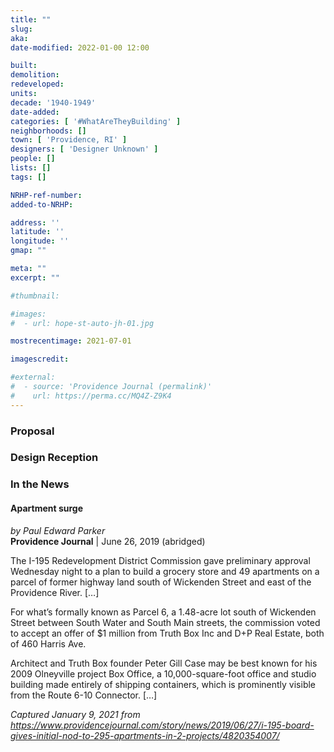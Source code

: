 ```yaml
---
title: ""
slug:
aka:
date-modified: 2022-01-00 12:00

built:
demolition:
redeveloped:
units:
decade: '1940-1949'
date-added:
categories: [ '#WhatAreTheyBuilding' ]
neighborhoods: []
town: [ 'Providence, RI' ]
designers: [ 'Designer Unknown' ]
people: []
lists: []
tags: []

NRHP-ref-number:
added-to-NRHP:

address: ''
latitude: ''
longitude: ''
gmap: ""

meta: ""
excerpt: ""

#thumbnail:

#images:
#  - url: hope-st-auto-jh-01.jpg

mostrecentimage: 2021-07-01

imagescredit:

#external:
#  - source: 'Providence Journal (permalink)'
#    url: https://perma.cc/MQ4Z-Z9K4
---
```


### Proposal


### Design Reception


### In the News

#### Apartment surge

_by Paul Edward Parker_  
**Providence Journal** | June 26, 2019 (abridged)

The I-195 Redevelopment District Commission gave preliminary approval Wednesday night to a plan to build a grocery store and 49 apartments on a parcel of former highway land south of Wickenden Street and east of the Providence River. […]

For what’s formally known as Parcel 6, a 1.48-acre lot south of Wickenden Street between South Water and South Main streets, the commission voted to accept an offer of $1 million from Truth Box Inc and D+P Real Estate, both of 460 Harris Ave.

Architect and Truth Box founder Peter Gill Case may be best known for his 2009 Olneyville project Box Office, a 10,000-square-foot office and studio building made entirely of shipping containers, which is prominently visible from the Route 6-10 Connector. […]

_Captured January 9, 2021 from https://www.providencejournal.com/story/news/2019/06/27/i-195-board-gives-initial-nod-to-295-apartments-in-2-projects/4820354007/_
